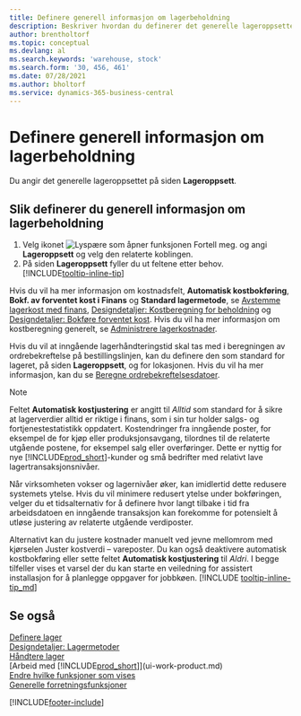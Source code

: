 ```yaml
---
title: Definere generell informasjon om lagerbeholdning
description: Beskriver hvordan du definerer det generelle lageroppsettet slik at du kan styre lageret og varene.
author: brentholtorf
ms.topic: conceptual
ms.devlang: al
ms.search.keywords: 'warehouse, stock'
ms.search.form: '30, 456, 461'
ms.date: 07/28/2021
ms.author: bholtorf
ms.service: dynamics-365-business-central
---
```

# Definere generell informasjon om lagerbeholdning

Du angir det generelle lageroppsettet på siden **Lageroppsett**.

## Slik definerer du generell informasjon om lagerbeholdning

1. Velg ikonet ![Lyspære som åpner funksjonen Fortell meg.](media/ui-search/search_small.png "Fortell hva du vil gjøre") og angi **Lageroppsett** og velg den relaterte koblingen.
2. På siden **Lageroppsett** fyller du ut feltene etter behov. [!INCLUDE[tooltip-inline-tip](includes/tooltip-inline-tip_md.md)]

Hvis du vil ha mer informasjon om kostnadsfelt, **Automatisk kostbokføring**, **Bokf. av forventet kost i Finans** og **Standard lagermetode**, se [Avstemme lagerkost med finans](finance-how-to-post-inventory-costs-to-the-general-ledger.md), [Designdetaljer: Kostberegning for beholdning](design-details-inventory-costing.md) og [Designdetaljer: Bokføre forventet kost](design-details-expected-cost-posting.md). Hvis du vil ha mer informasjon om kostberegning generelt, se [Administrere lagerkostnader](finance-manage-inventory-costs.md).  

Hvis du vil at inngående lagerhåndteringstid skal tas med i beregningen av ordrebekreftelse på bestillingslinjen, kan du definere den som standard for lageret, på siden **Lageroppsett**, og for lokasjonen. Hvis du vil ha mer informasjon, kan du se [Beregne ordrebekreftelsesdatoer](sales-how-to-calculate-order-promising-dates.md).  

> [!NOTE]
> Feltet **Automatisk kostjustering** er angitt til *Alltid* som standard for å sikre at lagerverdier alltid er riktige i finans, som i sin tur holder salgs- og fortjenestestatistikk oppdatert. Kostendringer fra inngående poster, for eksempel de for kjøp eller produksjonsavgang, tilordnes til de relaterte utgående postene, for eksempel salg eller overføringer. Dette er nyttig for nye [!INCLUDE[prod_short](includes/prod_short.md)]-kunder og små bedrifter med relativt lave lagertransaksjonsnivåer.
>
> Når virksomheten vokser og lagernivåer øker, kan imidlertid dette redusere systemets ytelse. Hvis du vil minimere redusert ytelse under bokføringen, velger du et tidsalternativ for å definere hvor langt tilbake i tid fra arbeidsdatoen en inngående transaksjon kan forekomme for potensielt å utløse justering av relaterte utgående verdiposter.
>
> Alternativt kan du justere kostnader manuelt ved jevne mellomrom med kjørselen Juster kostverdi – vareposter. Du kan også deaktivere automatisk kostbokføring eller sette feltet **Automatisk kostjustering** til *Aldri*. I begge tilfeller vises et varsel der du kan starte en veiledning for assistert installasjon for å planlegge oppgaver for jobbkøen. [!INCLUDE [tooltip-inline-tip_md](includes/tooltip-inline-tip_md.md)]

## Se også

[Definere lager](inventory-setup-inventory.md)  
[Designdetaljer: Lagermetoder](design-details-costing-methods.md)  
[Håndtere lager](inventory-manage-inventory.md)  
[Arbeid med [!INCLUDE[prod_short](includes/prod_short.md)]](ui-work-product.md)  
[Endre hvilke funksjoner som vises](ui-experiences.md)  
[Generelle forretningsfunksjoner](ui-across-business-areas.md)  


[!INCLUDE[footer-include](includes/footer-banner.md)]